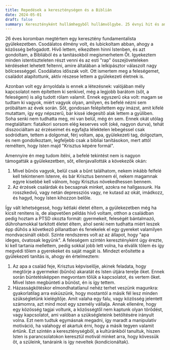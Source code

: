 ```yaml
---
title: Repedések a kereszténységen és a Biblián
date: 2024-05-01
draft: false
summary: Keresztényként hullámhegyből hullámvölgybe. 25 évnyi hit és annak megingása.
---
```

26 éves koromban megtértem egy keresztény fundamentalista gyülekezetben. Csodálatos élmény volt, és lubickoltam abban, ahogy a közösség befogadott. Hívő lettem, elkezdtem hinni Istenben, és azt gondoltam, a Bibliából és a tanításokból megismerhetem Őt. Igyekeztem minden istentiszteleten részt venni és az esti "rap" összejöveteleken kérdéseket lehetett feltenni, amire általában a lelkipásztor válaszolt nagy bölcsességgel. Csodálatos időszak volt. Ott ismertem meg a feleségemet, családot alapítottunk, aktív részese lettem a gyülekezeti életnek is.

Azonban volt egy árnyoldala is ennek a létezésnek: valójában mély kapcsolatot nem építettem ki senkivel, még a legjobb barátom (sőt, a feleségem) is alig tudott rólam valamit. Ennek egyszerű oka volt: magam se tudtam ki vagyok, miért vagyok olyan, amilyen, és befelé nézni sem próbáltam az évek során. Sőt, gondosan felépítettem egy imázst, amit kifelé mutattam, így egy népszerű, bár kissé idegesítő alak lettem a gyüliben. Soha senki nem tudhatta meg, mi van belül, még én sem. Ennek okát utólag megtaláltam: fiatalkori sorsom elég keserves volt (oké, nagyon durva), tehát disszociáltam az érzéseimet és egyfajta lélektelen lebegéssel csak sodródtam, tettem a dolgomat, férj voltam, apa, gyülekezeti tag, dolgoztam, és nem gondolkoztam, legfeljebb csak a bibliai tanításokon, mert attól reméltem, hogy Isten majd "Krisztus képére formál".

Amennyire én meg tudom ítélni, a befelé tekintést nem is nagyon támogatták a gyülekezetben, sőt, ellenjavallották a kövekezők okán:
1. Mivel bűnös vagyok, belül csak a bűnt találhatom, nekem inkább felfelé kell tekintenem Istenre, és bár Krisztus bennem él, nekem magamnak egyre kisebbé kell válnom, hogy Krisztus növekedhessen bennem.
2. Az érzések csalárdak és becsapnak minket, azokra ne hallgassunk. Ha rosszkedvű, vagy netán depressziós vagy, ne kutasd az okát, imádkozz, és hagyd, hogy Isten kihozzon belőle.

Így vált lehetségessé, hogy kétlaki életet éltem, a gyülekezetben még ha kicsit renitens is, de alapvetően példás hívő voltam, otthon a családban pedig hoztam a PTSD okozta formát: gyermekeit, feleségét bántalmazó, dührohamokkal tarkított életet éltem, ahol senki nem tudhatta miért leszek épp dühös a következő pillanatban és fenekelek el egy gyereket valamilyen mondvacsinált okból. Szinte rendszeres volt az az állapot, hogy "apa ideges, óvatosak legyünk". A feleségem szintén keresztényként úgy érezte, ki kell tartania mellettem, pedig sokkal jobb lett volna, ha elválik tőlem és így megvédi tőlem a gyerekeket és saját magát is. Mindezt erősítette a gyülekezeti tanítás is, ahogy én értelmeztem:
1. Az apa a család feje, Krisztus képviselője, akinek feladata, hogy megtörje a gyermekei (bűnös) akaratát és Isten útjára terelje őket. Ennek során büntetésképpen megvontam tőlük a kapcsolatot, és vertem őket. Mivel Isten megbünteti a bűnöst, én is így tettem.
2. Házasságkötéskor elmondhatatlanul nehéz terhet veszünk magunkra: gyakorlatilag arra esküszünk, hogy mostantól a másik fél lesz minden szükségletünk kielégítője. Amit valaha egy falu, vagy közösség jelentett számomra, azt mind most egy személy vállalja. Annak ellenére, hogy egy közösség tagjai voltunk, a közösségtől nem kaptunk olyan törődést, vagy kapcsolatot, ami valóban a szükségleteink betöltésére irányult volna. Ezt nem tudtuk egymásnak megadni, így maradt a manipulatív motiváció, ha valahogy el akartuk érni, hogy a másik tegyen valamit értünk. Ezt szintén a kereszténységből, a kultúránkból tanultuk, hiszen Isten is parancsolatokon keresztül motivál minket arra, hogy kövessük őt, a szüleink, tanáraink is így neveltek (kondicionáltak).
